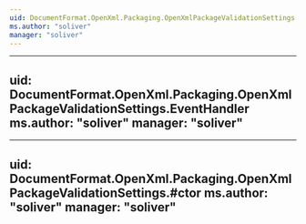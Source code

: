```yaml
---
uid: DocumentFormat.OpenXml.Packaging.OpenXmlPackageValidationSettings
ms.author: "soliver"
manager: "soliver"
---
```


---
uid: DocumentFormat.OpenXml.Packaging.OpenXmlPackageValidationSettings.EventHandler
ms.author: "soliver"
manager: "soliver"
---

---
uid: DocumentFormat.OpenXml.Packaging.OpenXmlPackageValidationSettings.#ctor
ms.author: "soliver"
manager: "soliver"
---
